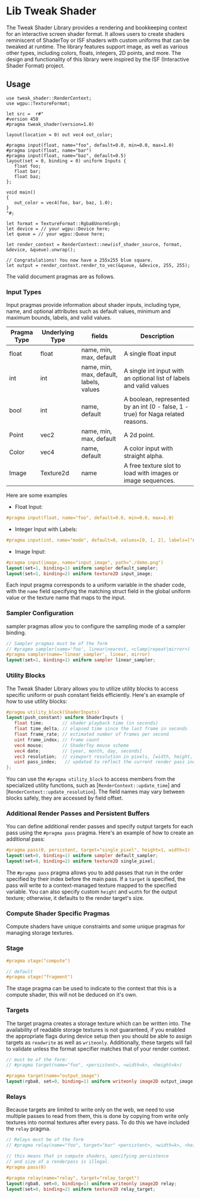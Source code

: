  # Lib Tweak Shader

The Tweak Shader Library provides a rendering and bookkeeping context for an interactive screen shader format. It allows users to create shaders reminiscent of ShaderToy or ISF shaders with custom uniforms that can be tweaked at runtime. The library features support  image,  as well as various other types, including colors, floats, integers, 2D points, and more. The design and functionality of this library were inspired by the ISF (Interactive Shader Format) project.

 ## Usage

 ```rust, ignore
 use tweak_shader::RenderContext;
 use wgpu::TextureFormat;

 let src =  r#"
#version 450
#pragma tweak_shader(version=1.0)

layout(location = 0) out vec4 out_color;

#pragma input(float, name="foo", default=0.0, min=0.0, max=1.0)
#pragma input(float, name="bar")
#pragma input(float, name="baz", default=0.5)
layout(set = 0, binding = 0) uniform Inputs {
    float foo;
    float bar;
    float baz;
};

void main()
{
    out_color = vec4(foo, bar, baz, 1.0);
}
 "#;

 let format = TextureFormat::Rgba8UnormSrgb;
 let device = // your wgpu::Device here;
 let queue = // your wgpu::Queue here;

 let render_context = RenderContext::new(isf_shader_source, format, &device, &queue).unwrap();

 // Congratulations! You now have a 255x255 blue square.
 let output = render_context.render_to_vec(&queue, &device, 255, 255);

 ```

 The valid document pragmas are as follows.

 ### Input Types

 Input pragmas provide information about shader inputs, including type, name, and optional attributes such as default values, minimum and maximum bounds, labels, and valid values. 

| Pragma Type| Underlying Type | fields                                  | Description                                                                                                                   |
|-------------|-----------------|-----------------------------------------|-------------------------------------------------------------------------------------------------------------------------------|
| float       | float           | name, min, max, default                 | A single float input                                                                                                          |
| int         | int             | name, min, max, default, labels, values | A single int input with an optional list of labels and valid values                                                           |
| bool        | int             | name, default                           | A boolean, represented by an int (0 - false, 1 - true) for Naga related reasons.                                              |
| Point       | vec2            | name, min, max, default                 | A 2d point.                                                                                                                   |
| Color       | vec4            | name, default                           | A color input with straight alpha.                                                                                            |
| Image       | Texture2d       | name | A free texture slot to load with images or image sequences.                                                                            |


 Here are some examples 

 - Float Input:

 ```glsl
 #pragma input(float, name="foo", default=0.0, min=0.0, max=1.0)
 ```

 - Integer Input with Labels:

 ```glsl
 #pragma input(int, name="mode", default=0, values=[0, 1, 2], labels=["A", "B", "C"])
 ```

 - Image Input:

 ```glsl
 #pragma input(image, name="input_image", path="./demo.png")
layout(set=1, binding=1) uniform sampler default_sampler;
layout(set=1, binding=2) uniform texture2D input_image;
 ```


 Each input pragma corresponds to a uniform variable in the shader code, with the `name` field specifying the matching struct field in the global uniform value or the texture name that maps to the input.


### Sampler Configuration

sampler pragmas allow you to configure the sampling mode of a sampler binding.


```glsl
// Sampler pragmas must be of the form
// #pragma sampler(name='foo', linear|nearest, <clamp|repeat|mirror>)
#pragma sampler(name='linear_sampler', linear, mirror)
layout(set=1, binding=1) uniform sampler linear_sampler;

```



### Utility Blocks

The Tweak Shader Library allows you to utilize utility blocks to access specific uniform or push constant fields efficiently. Here's an example of how to use utility blocks:

 ```glsl
#pragma utility_block(ShaderInputs)
layout(push_constant) uniform ShaderInputs {
    float time;       // shader playback time (in seconds)
    float time_delta; // elapsed time since the last frame in seconds
    float frame_rate; // estimated number of frames per second
    uint frame_index; // frame count
    vec4 mouse;       // ShaderToy mouse scheme
    vec4 date;        // [year, month, day, seconds]
    vec3 resolution;  // viewport resolution in pixels, [width, height, aspect ratio]
    uint pass_index;   // updated to reflect the current render pass index
};
 ```

 You can use the `#pragma utility_block` to access members from the specialized utility functions, such as [`RenderContext::update_time`] and [`RenderContext::update_resolution`]. The field names may vary between blocks safely, they are accessed by field offset.


### Additional Render Passes and Persistent Buffers

 You can define additional render passes and specify output targets for each pass using the `#pragma pass` pragma. Here's an example of how to create an additional pass:

 ```glsl
 #pragma pass(0, persistent, target="single_pixel", height=1, width=1)
layout(set=0, binding=1) uniform sampler default_sampler;
layout(set=0, binding=2) uniform texture2D single_pixel;
 ```

 The `#pragma pass` pragma allows you to add passes that run in the order specified by their index before the main pass. If a `target` is specified, the pass will write to a context-managed texture mapped to the specified variable. You can also specify custom `height` and `width` for the output texture; otherwise, it defaults to the render target's size.

### Compute Shader Specific Pragmas

Compute shaders have unique constraints and some unique pragmas for managing storage textures.

### Stage

```glsl
#pragma stage("compute")

// default
#pragma stage("fragment")

```
The stage pragma can be used to indicate to the context that this is a compute shader, this will not be deduced on it's own. 


### Targets

The target pragma creates a storage texture which can be written into. The availability of readable storage textures is not guaranteed, if you 
enabled the appropriate flags during device setup then you should be able to assign targets as `readwrite` as well as `writeonly`. Additionally, these targets will fail to validate unless the format specifier matches that of your render context. 

```glsl
// must be of the form:
// #pragma target(name="foo", <persistent>, <width=k>, <height=k>)

#pragma target(name="output_image")
layout(rgba8, set=0, binding=1) uniform writeonly image2D output_image;
```

### Relays

Because targets are limited to write only on the web, we need to use multiple passes to 
read from them, this is done by copying from write only textures into normal textures after every pass. To do this we have included the `relay` pragma.

```glsl
// Relays must be of the form
// #pragma relay(name="foo", target="bar" <persistent>, <width=k>, <height=k>)

// this means that in compute shaders, specifying persistence 
// and size of a renderpass is illegal.
#pragma pass(0)

#pragma relay(name="relay", target="relay_target")
layout(rgba8, set=0, binding=1) uniform writeonly image2D relay;
layout(set=0, binding=2) uniform texture2D relay_target;
```

